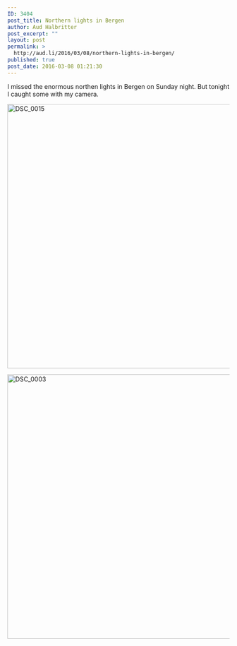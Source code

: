 ```yaml
---
ID: 3404
post_title: Northern lights in Bergen
author: Aud Halbritter
post_excerpt: ""
layout: post
permalink: >
  http://aud.li/2016/03/08/northern-lights-in-bergen/
published: true
post_date: 2016-03-08 01:21:30
---
```

I missed the enormous northen lights in Bergen on Sunday night. But tonight I caught some with my camera.

<a href="http://aud.li/wp-content/uploads/2016/03/DSC_0015.jpg" rel="attachment wp-att-3405"><img class="alignnone size-large wp-image-3405" src="http://aud.li/wp-content/uploads/2016/03/DSC_0015-1024x681.jpg" alt="DSC_0015" width="900" height="599" /></a>

<a href="http://aud.li/wp-content/uploads/2016/03/DSC_0003.jpg" rel="attachment wp-att-3406"><img class="size-large wp-image-3406 alignnone" src="http://aud.li/wp-content/uploads/2016/03/DSC_0003-1024x681.jpg" alt="DSC_0003" width="900" height="599" /></a>